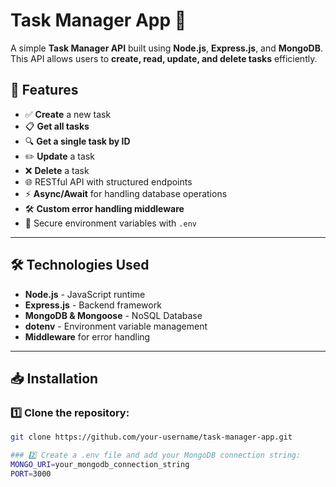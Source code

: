 # Task Manager App 📝

A simple **Task Manager API** built using **Node.js**, **Express.js**, and **MongoDB**. This API allows users to **create, read, update, and delete tasks** efficiently.

## 🚀 Features
- ✅ **Create** a new task
- 📋 **Get all tasks**
- 🔍 **Get a single task by ID**
- ✏️ **Update** a task
- ❌ **Delete** a task
- 🌐 RESTful API with structured endpoints
- ⚡ **Async/Await** for handling database operations
- 🛠 **Custom error handling middleware**
- 🔐 Secure environment variables with `.env`

---

## 🛠 Technologies Used
- **Node.js** - JavaScript runtime
- **Express.js** - Backend framework
- **MongoDB & Mongoose** - NoSQL Database
- **dotenv** - Environment variable management
- **Middleware** for error handling

---

## 📥 Installation

### 1️⃣ Clone the repository:
```sh
git clone https://github.com/your-username/task-manager-app.git

### 2️⃣ Create a .env file and add your MongoDB connection string:
MONGO_URI=your_mongodb_connection_string
PORT=3000
